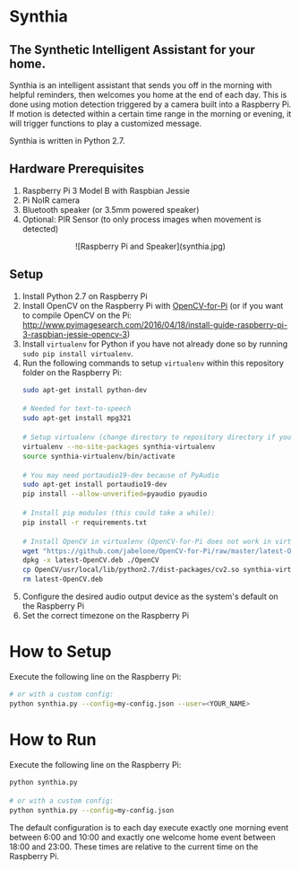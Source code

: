 # Synthia
## The Synthetic Intelligent Assistant for your home.

Synthia is an intelligent assistant that sends you off in the morning with helpful reminders, then welcomes you home at the end of each day. This is done using motion detection triggered by a camera built into a Raspberry Pi. If motion is detected within a certain time range in the morning or evening, it will trigger functions to play a customized message.

Synthia is written in Python 2.7.

## Hardware Prerequisites
1. Raspberry Pi 3 Model B with Raspbian Jessie
1. Pi NoIR camera
1. Bluetooth speaker (or 3.5mm powered speaker)
1. Optional: PIR Sensor (to only process images when movement is detected)
<div align="center">![Raspberry Pi and Speaker](synthia.jpg)</div>

## Setup
1. Install Python 2.7 on Raspberry Pi
1. Install OpenCV on the Raspberry Pi with [OpenCV-for-Pi](https://github.com/jabelone/OpenCV-for-Pi) (or if you want to compile OpenCV on the Pi: http://www.pyimagesearch.com/2016/04/18/install-guide-raspberry-pi-3-raspbian-jessie-opencv-3)
1. Install `virtualenv` for Python if you have not already done so by running `sudo pip install virtualenv`.
1. Run the following commands to setup `virtualenv` within this repository folder on the Raspberry Pi:
    ```bash
    sudo apt-get install python-dev

    # Needed for text-to-speech
    sudo apt-get install mpg321

    # Setup virtualenv (change directory to repository directory if you haven't already)
    virtualenv --no-site-packages synthia-virtualenv
    source synthia-virtualenv/bin/activate

    # You may need portaudio19-dev because of PyAudio
    sudo apt-get install portaudio19-dev
    pip install --allow-unverified=pyaudio pyaudio

    # Install pip modules (this could take a while):
    pip install -r requirements.txt

    # Install OpenCV in virtualenv (OpenCV-for-Pi does not work in virtualenv by default)
    wget "https://github.com/jabelone/OpenCV-for-Pi/raw/master/latest-OpenCV.deb"
    dpkg -x latest-OpenCV.deb ./OpenCV
    cp OpenCV/usr/local/lib/python2.7/dist-packages/cv2.so synthia-virtualenv/local/lib/python2.7/site-packages/
    rm latest-OpenCV.deb
    ```
1. Configure the desired audio output device as the system's default on the Raspberry Pi
1. Set the correct timezone on the Raspberry Pi

# How to Setup
Execute the following line on the Raspberry Pi:
```bash
# or with a custom config:
python synthia.py --config=my-config.json --user=<YOUR_NAME>
```
# How to Run
Execute the following line on the Raspberry Pi:
```bash
python synthia.py

# or with a custom config:
python synthia.py --config=my-config.json
```
The default configuration is to each day execute exactly one morning event between 6:00 and 10:00  and exactly one welcome home event between 18:00 and 23:00. These times are relative to the current time on the Raspberry Pi.
